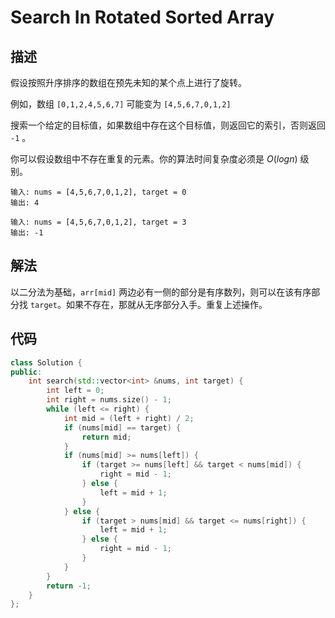 # Search In Rotated Sorted Array

## 描述

假设按照升序排序的数组在预先未知的某个点上进行了旋转。

例如，数组 `[0,1,2,4,5,6,7]` 可能变为 `[4,5,6,7,0,1,2]`

搜索一个给定的目标值，如果数组中存在这个目标值，则返回它的索引，否则返回 `-1` 。

你可以假设数组中不存在重复的元素。你的算法时间复杂度必须是 $O(log n)$ 级别。

```
输入: nums = [4,5,6,7,0,1,2], target = 0
输出: 4
```
```
输入: nums = [4,5,6,7,0,1,2], target = 3
输出: -1
```

## 解法

以二分法为基础，`arr[mid]` 两边必有一侧的部分是有序数列，则可以在该有序部分找 `target`。如果不存在，那就从无序部分入手。重复上述操作。

## 代码

```cpp
class Solution {
public:
    int search(std::vector<int> &nums, int target) {
        int left = 0;
        int right = nums.size() - 1;
        while (left <= right) {
            int mid = (left + right) / 2;
            if (nums[mid] == target) {
                return mid;
            }
            if (nums[mid] >= nums[left]) {
                if (target >= nums[left] && target < nums[mid]) {
                    right = mid - 1;
                } else {
                    left = mid + 1;
                }
            } else {
                if (target > nums[mid] && target <= nums[right]) {
                    left = mid + 1;
                } else {
                    right = mid - 1;
                }
            }
        }
        return -1;
    }
};
```
